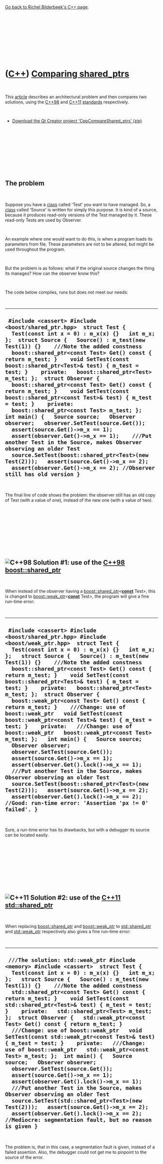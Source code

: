 

[Go back to Richel Bilderbeek's C++ page](Cpp.htm).

 

 

 

 

 

([C++](Cpp.htm)) [Comparing shared\_ptrs](CppCompareShared_ptrs.htm)
====================================================================

 

This [article](CppArticle.htm) describes an architectural problem and
then compares two solutions, using the [C++98](Cpp98.htm) and
[C++11](Cpp11.htm) [standards](CppStandard.htm) respectively.

 

-   [Download the Qt Creator project
    'CppCompareShared\_ptrs' (zip)](CppCompareShared_ptrs.zip)

 

 

 

 

 

The problem
-----------

 

Suppose you have a [class](CppClass.htm) called 'Test' you want to have
managed. So, a [class](CppClass.htm) called 'Source' is written for
simply this purpose. It is kind of a source, because it produces
read-only versions of the Test managed by it. These read-only Tests are
used by Observer.

 

An example where one would want to do this, is when a program loads its
parameters from file. These parameters are not to be altered, but might
be used throughout the program.

 

But the problem is as follows: what if the original source changes the
thing its manages? How can the observer know this?

 

The code below compiles, runs but does not meet our needs:

 

  --------------------------------------------------------------------------------------------------------------------------------------------------------------------------------------------------------------------------------------------------------------------------------------------------------------------------------------------------------------------------------------------------------------------------------------------------------------------------------------------------------------------------------------------------------------------------------------------------------------------------------------------------------------------------------------------------------------------------------------------------------------------------------------------------------------------------------------------------------------------------------------------------------------------------------------------------------------------------------------------------------------------------------------
  ` #include <cassert> #include <boost/shared_ptr.hpp>  struct Test {   Test(const int x = 0) : m_x(x) {}   int m_x; };  struct Source {   Source() : m_test(new Test(1)) {}    ///Note the added constness   boost::shared_ptr<const Test> Get() const { return m_test; }    void SetTest(const boost::shared_ptr<Test>& test) { m_test = test; }    private:   boost::shared_ptr<Test> m_test; };  struct Observer {   boost::shared_ptr<const Test> Get() const { return m_test; }    void SetTest(const boost::shared_ptr<const Test>& test) { m_test = test; }    private:   boost::shared_ptr<const Test> m_test; };   int main() {   Source source;   Observer observer;   observer.SetTest(source.Get());   assert(source.Get()->m_x == 1);   assert(observer.Get()->m_x == 1);    ///Put another Test in the Source, makes Observer observing an older Test   source.SetTest(boost::shared_ptr<Test>(new Test(2)));   assert(source.Get()->m_x == 2);   assert(observer.Get()->m_x == 2); //Observer still has old version }`
  --------------------------------------------------------------------------------------------------------------------------------------------------------------------------------------------------------------------------------------------------------------------------------------------------------------------------------------------------------------------------------------------------------------------------------------------------------------------------------------------------------------------------------------------------------------------------------------------------------------------------------------------------------------------------------------------------------------------------------------------------------------------------------------------------------------------------------------------------------------------------------------------------------------------------------------------------------------------------------------------------------------------------------------

 

The final line of code shows the problem: the observer still has an old
copy of Test (with a value of one), instead of the new one (with a value
of two).

 

 

 

 

 

![C++98](PicCpp98.png) Solution \#1: use of the [C++98](Cpp98.htm) [boost::shared\_ptr](CppShared_ptr.htm)
----------------------------------------------------------------------------------------------------------

 

When instead of the observer having a
[boost::shared\_ptr](CppShared_ptr.htm)&lt;**[const](CppConst.htm)**
Test&gt;, this is changed to
[boost::weak\_ptr](CppWeak_ptr.htm)&lt;**[const](CppConst.htm)**
Test&gt;, the program will give a fine run-time error:

 

  --------------------------------------------------------------------------------------------------------------------------------------------------------------------------------------------------------------------------------------------------------------------------------------------------------------------------------------------------------------------------------------------------------------------------------------------------------------------------------------------------------------------------------------------------------------------------------------------------------------------------------------------------------------------------------------------------------------------------------------------------------------------------------------------------------------------------------------------------------------------------------------------------------------------------------------------------------------------------------------------------------------------------------------------------------------------------------------------------------------------------------------------------------------------------
  ` #include <cassert> #include <boost/shared_ptr.hpp> #include <boost/weak_ptr.hpp>  struct Test {   Test(const int x = 0) : m_x(x) {}   int m_x; };   struct Source {   Source() : m_test(new Test(1)) {}    ///Note the added constness   boost::shared_ptr<const Test> Get() const { return m_test; }    void SetTest(const boost::shared_ptr<Test>& test) { m_test = test; }    private:   boost::shared_ptr<Test> m_test; };  struct Observer {   boost::weak_ptr<const Test> Get() const { return m_test; }    ///Change: use of boost::weak_ptr   void SetTest(const boost::weak_ptr<const Test>& test) { m_test = test; }    private:   ///Change: use of boost::weak_ptr   boost::weak_ptr<const Test> m_test; };   int main() {   Source source;   Observer observer;   observer.SetTest(source.Get());   assert(source.Get()->m_x == 1);   assert(observer.Get().lock()->m_x == 1);    ///Put another Test in the Source, makes Observer observing an older Test   source.SetTest(boost::shared_ptr<Test>(new Test(2)));   assert(source.Get()->m_x == 2);   assert(observer.Get().lock()->m_x == 2); //Good: run-time error: 'Assertion 'px != 0' failed'. }`
  --------------------------------------------------------------------------------------------------------------------------------------------------------------------------------------------------------------------------------------------------------------------------------------------------------------------------------------------------------------------------------------------------------------------------------------------------------------------------------------------------------------------------------------------------------------------------------------------------------------------------------------------------------------------------------------------------------------------------------------------------------------------------------------------------------------------------------------------------------------------------------------------------------------------------------------------------------------------------------------------------------------------------------------------------------------------------------------------------------------------------------------------------------------------------

 

Sure, a run-time error has its drawbacks, but with a debugger its source
can be located easily.

 

 

 

 

 

![C++11](PicCpp11.png) Solution \#2: use of the [C++11](Cpp11.htm) [std::shared\_ptr](CppShared_ptr.htm)
--------------------------------------------------------------------------------------------------------

 

When replacing [boost::shared\_ptr](CppShared_ptr.htm) and
[boost::weak\_ptr](CppWeak_ptr.htm) to
[std::shared\_ptr](CppShared_ptr.htm) and
[std::weak\_ptr](CppWeak_ptr.htm) respectively also gives a fine
run-time error:

 

  -----------------------------------------------------------------------------------------------------------------------------------------------------------------------------------------------------------------------------------------------------------------------------------------------------------------------------------------------------------------------------------------------------------------------------------------------------------------------------------------------------------------------------------------------------------------------------------------------------------------------------------------------------------------------------------------------------------------------------------------------------------------------------------------------------------------------------------------------------------------------------------------------------------------------------------------------------------------------------------------------------------------------------------------------------------------------------------------------------------------------------------------------
  ` ///The solution: std::weak_ptr #include <memory> #include <cassert>  struct Test {   Test(const int x = 0) : m_x(x) {}   int m_x; };   struct Source {   Source() : m_test(new Test(1)) {}    ///Note the added constness   std::shared_ptr<const Test> Get() const { return m_test; }    void SetTest(const std::shared_ptr<Test>& test) { m_test = test; }    private:   std::shared_ptr<Test> m_test; };  struct Observer {   std::weak_ptr<const Test> Get() const { return m_test; }    ///Change: use of boost::weak_ptr   void SetTest(const std::weak_ptr<const Test>& test) { m_test = test; }    private:   ///Change: use of boost::weak_ptr   std::weak_ptr<const Test> m_test; };  int main() {   Source source;   Observer observer;   observer.SetTest(source.Get());   assert(source.Get()->m_x == 1);   assert(observer.Get().lock()->m_x == 1);    ///Put another Test in the Source, makes Observer observing an older Test   source.SetTest(std::shared_ptr<Test>(new Test(2)));   assert(source.Get()->m_x == 2);   assert(observer.Get().lock()->m_x == 2); //Mediocre: segmentation fault, but no reason is given }`
  -----------------------------------------------------------------------------------------------------------------------------------------------------------------------------------------------------------------------------------------------------------------------------------------------------------------------------------------------------------------------------------------------------------------------------------------------------------------------------------------------------------------------------------------------------------------------------------------------------------------------------------------------------------------------------------------------------------------------------------------------------------------------------------------------------------------------------------------------------------------------------------------------------------------------------------------------------------------------------------------------------------------------------------------------------------------------------------------------------------------------------------------------

 

The problem is, that in this case, a segmentation fault is given,
instead of a failed assertion. Also, the debugger could not get me to
pinpoint to the source of the error.

 

 

 

 

 

Conclusion
----------

 

-   weak\_ptr's are better observers than std::shared\_ptr's
-   you might want to use boost::shared\_ptr instead of std::shared\_ptr
    until debug support is better

 

 

 

 

 

[Go back to Richel Bilderbeek's C++ page](Cpp.htm).



 

[![Valid XHTML 1.0 Strict](valid-xhtml10.png){width="88"
height="31"}](http://validator.w3.org/check?uri=referer)
